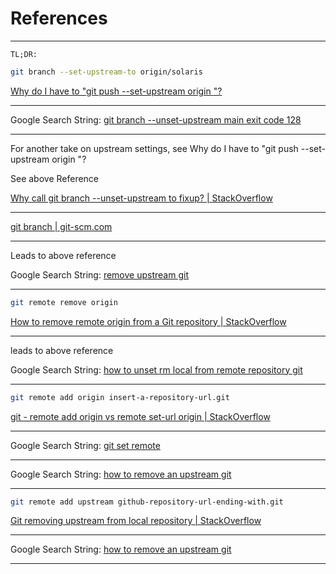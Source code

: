 # References

____

```text
TL;DR:
```

```bash
git branch --set-upstream-to origin/solaris
```

[Why do I have to "git push --set-upstream origin <branch>"?](https://stackoverflow.com/questions/37770467/why-do-i-have-to-git-push-set-upstream-origin-branch)

____

Google Search String: [git branch --unset-upstream main exit code 128](https://www.google.com/search?q=git+branch+--unset-upstream+main+exit+code+128&oq=git+branch+--unset-upstream+main+exit+code+128&gs_lcrp=EgZjaHJvbWUyBggAEEUYOTIGCAEQRRhA0gEINjMzMGowajeoAgCwAgA&sourceid=chrome&ie=UTF-8)
____

For another take on upstream settings, see Why do I have to "git push --set-upstream origin <branch>"? 

See above Reference 

[Why call git branch --unset-upstream to fixup? | StackOverflow](https://stackoverflow.com/questions/21609781/why-call-git-branch-unset-upstream-to-fixup)

____

[git branch | git-scm.com](https://git-scm.com/docs/git-branch/2.31.0)

____

Leads to above reference

Google Search String: [remove upstream git](https://www.google.com/search?q=remove+upstream+git&oq=remove+upstream&gs_lcrp=EgZjaHJvbWUqBwgAEAAYgAQyBwgAEAAYgAQyBggBEEUYOTIHCAIQABiABDIHCAMQABiABDIICAQQABgWGB4yCAgFEAAYFhgeMggIBhAAGBYYHjIICAcQABgWGB4yCAgIEAAYFhgeMggICRAAGBYYHtIBCDM5NjFqMGo3qAIAsAIA&sourceid=chrome&ie=UTF-8)

____

```bash
git remote remove origin
```

[How to remove remote origin from a Git repository | StackOverflow](https://stackoverflow.com/questions/16330404/how-to-remove-remote-origin-from-a-git-repository)

____

leads to above reference

Google Search String: [how to unset rm local from remote repository git](https://www.google.com/search?q=how+to+unset+rm+local+from+remote+repository+git&oq=how+to+unset+rm+local+from+remote+repository+git&gs_lcrp=EgZjaHJvbWUyCQgAEEUYORigATIGCAEQRRhAMgYIAhBFGEDSAQkxMTg3NWowajeoAgCwAgA&sourceid=chrome&ie=UTF-8)

____

```bash
git remote add origin insert-a-repository-url.git
```

[git - remote add origin vs remote set-url origin | StackOverflow](https://stackoverflow.com/questions/42830557/git-remote-add-origin-vs-remote-set-url-origin)

____

Google Search String: [git set remote](https://www.google.com/search?q=git+set+remote&newwindow=1&sca_esv=a5add67506ee7398&sca_upv=1&sxsrf=ACQVn08k-jAFpHkUUF0G6P58Uu5tbAhQTg%3A1713617780949&ei=dLsjZoXKObaphbIP7YiBmAY&ved=0ahUKEwiF1PTY69CFAxW2VEEAHW1EAGMQ4dUDCBA&uact=5&oq=git+set+remote&gs_lp=Egxnd3Mtd2l6LXNlcnAiDmdpdCBzZXQgcmVtb3RlMgoQABiwAxjWBBhHMgoQABiwAxjWBBhHMgoQABiwAxjWBBhHMgoQABiwAxjWBBhHMgoQABiwAxjWBBhHMgoQABiwAxjWBBhHMgoQABiwAxjWBBhHMgoQABiwAxjWBBhHMg0QABiABBiwAxhDGIoFMg0QABiABBiwAxhDGIoFSNAMUK4IWK4IcAF4AJABAJgBjgSgAb8EqgEFMS41LTG4AQPIAQD4AQGYAgKgApcEmAMA4gMFEgExIECIBgGQBgqSBwUxLjQtMaAHigs&sclient=gws-wiz-serp)

____

Google Search String: [how to remove an upstream git](https://www.google.com/search?q=how+to+remove+an+upstream+git&oq=how+to+remove+an+upstream&gs_lcrp=EgZjaHJvbWUqDggAEEUYJxg7GIAEGIoFMg4IABBFGCcYOxiABBiKBTIGCAEQRRg5MggIAhAAGBYYHjIICAMQABgWGB4yCAgEEAAYFhgeMggIBRAAGBYYHjIICAYQABgWGB4yCAgHEAAYFhgeMggICBAAGBYYHjIICAkQABgWGB7SAQg0MDE2ajBqN6gCALACAA&sourceid=chrome&ie=UTF-8)

____

```bash
git remote add upstream github-repository-url-ending-with.git
```

[Git removing upstream from local repository | StackOverflow](https://stackoverflow.com/questions/19801455/git-removing-upstream-from-local-repository)

____

Google Search String: [how to remove an upstream git](https://www.google.com/search?q=how+to+remove+an+upstream+git&oq=how+to+remove+an+upstream+git&gs_lcrp=EgZjaHJvbWUqBwgAEAAYgAQyBwgAEAAYgAQyCAgBEAAYFhgeMggIAhAAGBYYHjINCAMQABiGAxiABBiKBTIGCAQQRRhA0gEINjA4OWowajeoAgCwAgA&sourceid=chrome&ie=UTF-8)

____
